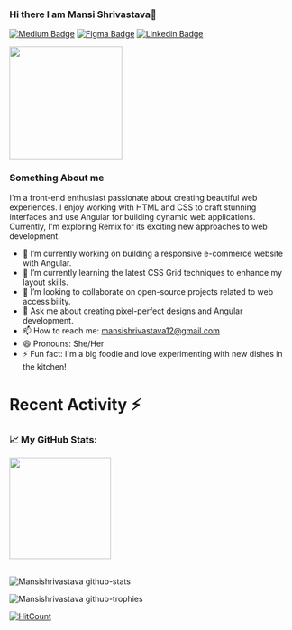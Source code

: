 ### Hi there I am Mansi Shrivastava👋
[![Medium Badge](https://img.shields.io/badge/medium-%2312100E.svg?&style=for-square&logo=medium&logoColor=white)](https://medium.com/@mansishrivastava12)
[![Figma Badge](https://img.shields.io/badge/Figma-F24E1E.svg?style=for-the-badge&logo=Figma&logoColor=white)](https://www.figma.com/@mansi_shrivasta)
[![Linkedin Badge](https://img.shields.io/badge/LinkedIn-0077B5?style=for-the-badge&logo=linkedin&logoColor=white)](https://www.linkedin.com/in/mansi-shrivastava)

<img src="https://media.giphy.com/media/L1R1tvI9svkIWwpVYr/giphy.gif" width="200" >



### Something About me 

I'm a front-end enthusiast passionate about creating beautiful web experiences. I enjoy working with HTML and CSS to craft stunning interfaces and use Angular for building dynamic web applications. Currently, I'm exploring Remix for its exciting new approaches to web development.


- 🔭 I’m currently working on building a responsive e-commerce website with Angular.
- 🌱 I’m currently learning the latest CSS Grid techniques to enhance my layout skills.
- 👯 I’m looking to collaborate on open-source projects related to web accessibility.
- 💬 Ask me about creating pixel-perfect designs and Angular development.
- 📫 How to reach me: mansishrivastava12@gmail.com
- 😄 Pronouns: She/Her
- ⚡ Fun fact: I'm a big foodie and love experimenting with new dishes in the kitchen!

# Recent Activity :zap:
<!--START_SECTION:activity-->

<!--END_SECTION:activity-->


### 📈 My GitHub Stats:

<img height="180em" src="https://github-readme-stats.vercel.app/api?username=Mansishrivastava&show_icons=true&hide_border=true&&count_private=true&include_all_commits=true" /><br><br>

![Mansishrivastava github-stats](https://stats.dooboo.io/api/github-stats-advanced?login=Mansishrivastava)


![Mansishrivastava github-trophies](https://stats.dooboo.io/api/github-trophies?login=Mansishrivastava)


[![HitCount](https://hits.dwyl.com/Mansishrivastava/Mansishrivastava/Mansishrivastava.svg?style=flat-square)](http://hits.dwyl.com/Mansishrivastava/Mansishrivastava/Mansishrivastava)


<!--
**Mansishrivastava/Mansishrivastava** is a ✨ _special_ ✨ repository because its `README.md` (this file) appears on your GitHub profile.

Here are some ideas to get you started:

- 🔭 I’m currently working on ...
- 🌱 I’m currently learning ...
- 👯 I’m looking to collaborate on ...
- 🤔 I’m looking for help with ...
- 💬 Ask me about ...
- 📫 How to reach me: ...
- 😄 Pronouns: ...
- ⚡ Fun fact: ...
-->

